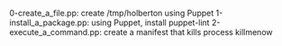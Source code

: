 0-create_a_file.pp: create /tmp/holberton using Puppet
1-install_a_package.pp: using Puppet, install puppet-lint
2-execute_a_command.pp: create a manifest that kills process killmenow
